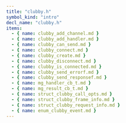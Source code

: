 ```yaml
---
title: "clubby.h"
symbol_kind: "intro"
decl_name: "clubby.h"
items:
  - { name: clubby_add_channel.md }
  - { name: clubby_add_handler.md }
  - { name: clubby_can_send.md }
  - { name: clubby_connect.md }
  - { name: clubby_create.md }
  - { name: clubby_disconnect.md }
  - { name: clubby_is_connected.md }
  - { name: clubby_send_errorf.md }
  - { name: clubby_send_responsef.md }
  - { name: mg_handler_cb_t.md }
  - { name: mg_result_cb_t.md }
  - { name: struct_clubby_call_opts.md }
  - { name: struct_clubby_frame_info.md }
  - { name: struct_clubby_request_info.md }
  - { name: enum_clubby_event.md }
---
```



